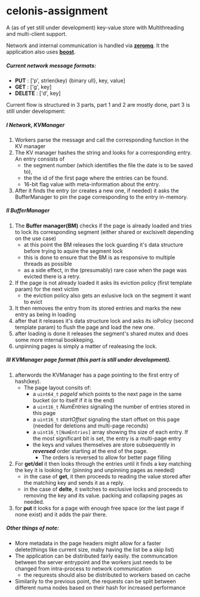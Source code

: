 # celonis-assignment

A (as of yet still under development) key-value store with Multithreading and multi-client support.

Network and internal communication is handled via [**zeromq**](http://zeromq.org/). It the application also uses [**boost**](http://www.boost.org/).

##### Current network message formats:
* **PUT** 		:   \[\'p\', strlen(key) {binary ull}, key, value\]
* **GET** 		:   \[\'g\', key\]
* **DELETE** 	: 	\[\'d\', key\]

Current flow is structured in 3 parts, part 1 and 2 are mostly done, part 3 is still under development:

##### I Network, KVManager
1. Workers parse the message and call the corresponding function in the KV manager
2. The KV manager hashes the string and looks for a corresponding entry. An entry consists of
   * the segment number (which identifies the file the date is to be saved to), 
   * the the id of the first page where the entries can be found.
   * 16-bit flag value with meta-information about the entry. 
3. After it finds the entry (or creates a new one, if needed) it asks the BufferManager to pin the page corresponding to the entry in-memory.

##### II BufferManager
1. The **Buffer manager(BM)** checks if the page is already loaded and tries to lock its corresponding segment (either shared or exclsivelt depending on the use case)
   * at this point the BM releases the lock guarding it's data structure before trying to aquire the segment lock
   * this is done to ensure that the BM is as responsive to multiple threads as possible
   * as a side effect, in the (presumably) rare case when the page was evicted there is a retry.
2. If the page is not already loaded it asks its eviction policy (first template param) for the next victim
   * the eviction policy also gets an exlusive lock on the segment it want to evict
3. It then removes the entry from its stored entries and marks the new entry as being in loading
4. after that it releases it's data structure lock and asks its ioPolicy (second template param) to flush the page and load the new one.
5. after loading is done it releases the segment's shared mutex and does some more internal bookkeping.
6. unpinning pages is simply a matter of realeasing the lock.

##### III KVManager page format (this part is still under development).
1. afterwords the KVManager has a page pointing to the first entry of hash(key).
   * The page layout consits of:
      * a `uint64_t` *pageId* which points to the next page in the same bucket (or to itself if it is the end)
      * a `uint16_t` *NumEntries* signaling the number of entries stored in this page
      * a `uint16_t` *startOffset* signaling the start offset on this page (needed for deletions and multi-page reconds)
      * a `uint16_t[NumEntries]` array showing ths size of each entry. If the most significant bit is set, the entry is a multi-page entry
      * the keys and values themselves are store subsequently in **_reversed_** order starting at the end of the page.
        * The orders is reversed to allow for better page filling
2. For **get/del** it then looks through the entries until it finds a key matching the key it is looking for (pinning and unpinning pages as needed)
   * in the case of **get**, it then proceeds to reading the value stored after the matching key and sends it as a reply.
   * in the case of **delte**, it switches to exclusive locks and proceeds to removing the key and its value. packing and collapsing pages as needed.
3. for **put** it looks for a page with enough free space (or the last page if none exist) and it adds the pair there.

##### Other things of note:
* More metadata in the page headers might allow for a faster delete(things like current size, maby having the list be a skip list)
* The application can be distributed fairly easily. the communcation between the server entrypoint and the workers just needs to be changed
from intra-process to network communication
   * the requrests should also be distributed to workers based on cache
* Similarily to the previous point, the requests can be split between different numa nodes based on their hash for increased performance
